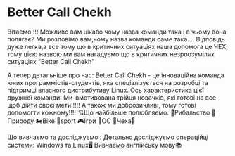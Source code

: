 # Better Call Chekh
Вітаємо!!!!
Можливо вам цікаво чому назва команди така і в чьому вона полягає?
Ми розповімо вам,чому назва команди саме така....
Відповідь дуже легка,а все тому що в критичних ситуаціях наша допомога це ЧЕХ, тому цією назвою ми вам нагадуємо що в критичних незроозумілих ситуаціях "Better Call Chekh"

А тепер детальніше про нас:
Better Call Chekh - це інноваційна команда юних программістів-студентів, яка спеціалізується на розробці та підтримці власного дистрибутиву Linux. Ось характеристика цієї дружної команди:
Ми-вмотивована трійця новачків, які готові на все щоб дійти своєї мети!!!!!
А також ми доброзичливі, тому готові допомогти кожному!!!!
💘Що найбільше полюбляємо:
🎣Рибальство
🌲Природу
🏍️Bike
🥊sport
🎮Ігри
💾ОС
💯Чеха💯

Що вивчаємо та досліджуємо :
Детально досліджуємо операційці системи: Windows та Linux🖥️
Вивчаємо англійську мову📚 






